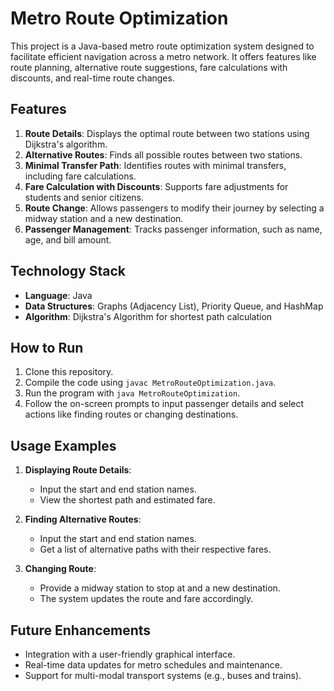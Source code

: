 # Metro Route Optimization

This project is a Java-based metro route optimization system designed to facilitate efficient navigation across a metro network. It offers features like route planning, alternative route suggestions, fare calculations with discounts, and real-time route changes.

## Features
1. **Route Details**: Displays the optimal route between two stations using Dijkstra's algorithm.
2. **Alternative Routes**: Finds all possible routes between two stations.
3. **Minimal Transfer Path**: Identifies routes with minimal transfers, including fare calculations.
4. **Fare Calculation with Discounts**: Supports fare adjustments for students and senior citizens.
5. **Route Change**: Allows passengers to modify their journey by selecting a midway station and a new destination.
6. **Passenger Management**: Tracks passenger information, such as name, age, and bill amount.

## Technology Stack
- **Language**: Java
- **Data Structures**: Graphs (Adjacency List), Priority Queue, and HashMap
- **Algorithm**: Dijkstra's Algorithm for shortest path calculation

## How to Run
1. Clone this repository.
2. Compile the code using `javac MetroRouteOptimization.java`.
3. Run the program with `java MetroRouteOptimization`.
4. Follow the on-screen prompts to input passenger details and select actions like finding routes or changing destinations.

## Usage Examples
1. **Displaying Route Details**:
   - Input the start and end station names.
   - View the shortest path and estimated fare.

2. **Finding Alternative Routes**:
   - Input the start and end station names.
   - Get a list of alternative paths with their respective fares.

3. **Changing Route**:
   - Provide a midway station to stop at and a new destination.
   - The system updates the route and fare accordingly.

## Future Enhancements
- Integration with a user-friendly graphical interface.
- Real-time data updates for metro schedules and maintenance.
- Support for multi-modal transport systems (e.g., buses and trains).


